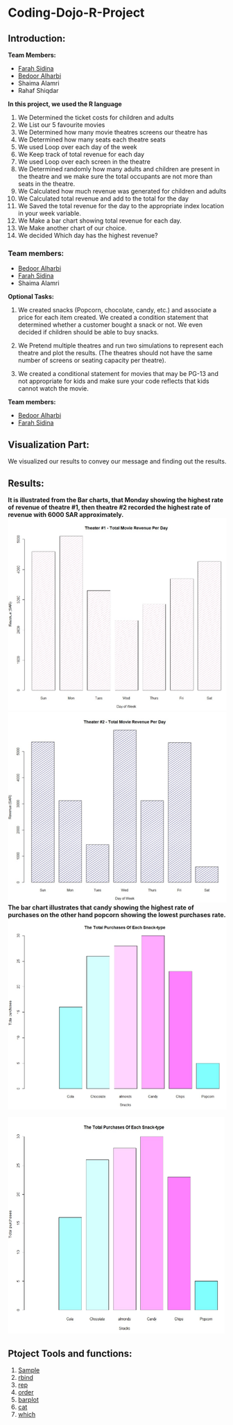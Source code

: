 # Coding-Dojo-R-Project

## Introduction:
**Team Members:**

- [Farah Sidina](https://github.com/faro7ah)
- [Bedoor Alharbi](https://gist.github.com/ibedoor)
- Shaima Alamri
- Rahaf Shiqdar

**In this project, we used the R language**
1. We Determined the ticket costs for children and adults
2.  We List our 5 favourite movies
3. We Determined how many movie theatres screens our theatre has
4. We Determined how many seats each theatre seats
5. We used Loop over each day of the week
6.  We Keep track of total revenue for each day
7. We used Loop over each screen in the theatre
8. We Determined randomly how many adults and children are present in the theatre and we make sure the total occupants are not more than seats in the theatre.
9. We Calculated how much revenue was generated for children and adults
10. We Calculated total revenue and add to the total for the day
11. We  Saved the total revenue for the day to the appropriate index location in your week variable.
12. We Make a bar chart showing total revenue for each day.
13. We Make another chart of our choice.
14. We decided Which day has the highest revenue?
### Team members:
- [Bedoor Alharbi](https://gist.github.com/ibedoor)
- [Farah Sidina](https://github.com/faro7ah)
- Shaima Alamri

**Optional Tasks:**
1. We created snacks (Popcorn, chocolate, candy, etc.) and associate a price for each item created. We created a condition statement that determined whether a customer bought a snack or not. We even decided if children should be able to buy snacks.

2. We Pretend multiple theatres and run two simulations to represent each theatre and plot the results. (The theatres should not have the same number of screens or seating capacity per theatre).
3. We created a conditional statement for movies that may be PG-13 and not appropriate for kids and make sure your code reflects that kids cannot watch the movie.

**Team members:**
- [Bedoor Alharbi](https://gist.github.com/ibedoor)
- [Farah Sidina](https://github.com/faro7ah)

## Visualization Part:
We visualized our results to convey our message and finding out the results.

## Results:
**It is illustrated from the Bar charts, that Monday showing the highest rate of revenue of theatre #1, then theatre #2 recorded the highest rate of revenue with 6000 SAR approximately.**
[![](Bar1.jpg )](https://gist.github.com/faro7ah/01d1a5d341ce2f97542e1d9812e2eabd)
[![](bar2.jpg)](https://gist.github.com/faro7ah/01d1a5d341ce2f97542e1d9812e2eabd)
**The bar chart illustrates that candy showing the highest rate of purchases on the other hand popcorn showing the lowest purchases rate.**
[![](bar4.jpg)](https://gist.github.com/faro7ah/01d1a5d341ce2f97542e1d9812e2eabd)

<img src="bar4.jpg" width="500" height="500">


## Ptoject Tools and functions:
1. [Sample](https://www.rdocumentation.org/packages/base/versions/3.6.2/topics/sample)
2. [rbind](https://www.rdocumentation.org/packages/SparkR/versions/2.4.6/topics/rbind)
3. [rep](https://www.rdocumentation.org/packages/base/versions/3.6.2/topics/rep)
3. [order](https://www.rdocumentation.org/packages/base/versions/3.6.2/topics/order)
4. [barplot](https://www.rdocumentation.org/packages/graphics/versions/3.6.2/topics/barplot)
5. [cat](https://www.rdocumentation.org/packages/base/versions/3.6.2/topics/cat)
6. [which](https://www.rdocumentation.org/packages/base/versions/3.6.2/topics/which)





